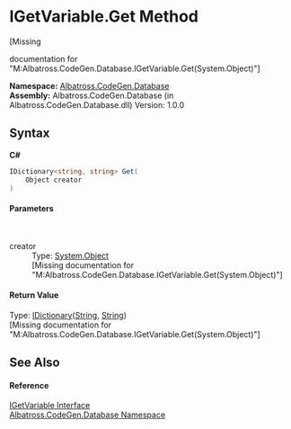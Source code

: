 # IGetVariable.Get Method 
 

\[Missing <summary> documentation for "M:Albatross.CodeGen.Database.IGetVariable.Get(System.Object)"\]

**Namespace:**&nbsp;<a href="N_Albatross_CodeGen_Database.md">Albatross.CodeGen.Database</a><br />**Assembly:**&nbsp;Albatross.CodeGen.Database (in Albatross.CodeGen.Database.dll) Version: 1.0.0

## Syntax

**C#**<br />
``` C#
IDictionary<string, string> Get(
	Object creator
)
```


#### Parameters
&nbsp;<dl><dt>creator</dt><dd>Type: <a href="http://msdn2.microsoft.com/en-us/library/e5kfa45b" target="_blank">System.Object</a><br />\[Missing <param name="creator"/> documentation for "M:Albatross.CodeGen.Database.IGetVariable.Get(System.Object)"\]</dd></dl>

#### Return Value
Type: <a href="http://msdn2.microsoft.com/en-us/library/s4ys34ea" target="_blank">IDictionary</a>(<a href="http://msdn2.microsoft.com/en-us/library/s1wwdcbf" target="_blank">String</a>, <a href="http://msdn2.microsoft.com/en-us/library/s1wwdcbf" target="_blank">String</a>)<br />\[Missing <returns> documentation for "M:Albatross.CodeGen.Database.IGetVariable.Get(System.Object)"\]

## See Also


#### Reference
<a href="T_Albatross_CodeGen_Database_IGetVariable.md">IGetVariable Interface</a><br /><a href="N_Albatross_CodeGen_Database.md">Albatross.CodeGen.Database Namespace</a><br />